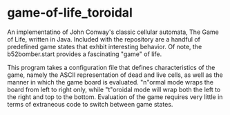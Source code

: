 # game-of-life_toroidal
An implementatino of John Conway's classic cellular automata, The Game of Life, 
written in Java. Included with the repository are a handful of predefined game
states that exhbit interesting behavior. Of note, the b52bomber.start provides
a fascinating "game" of life.

This program takes a configuration file that defines characteristics of the game,
namely the ASCII representation of dead and live cells, as well as the manner in
which the game board is evaluated. "n"ormal mode wraps the board from left to
right only, while "t"oroidal mode will wrap both the left to the right and top
to the bottom. Evaluation of the game requires very little in terms of extraneous
code to switch between game states.

